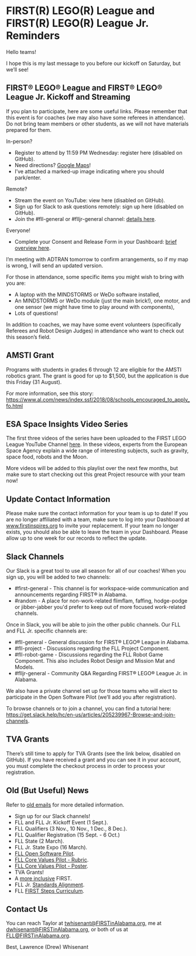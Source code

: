 # FIRST(R) LEGO(R) League and FIRST(R) LEGO(R) League Jr. Reminders

Hello teams!

I hope this is my last message to you before our kickoff on Saturday, but we’ll see!

## FIRST® LEGO® League and FIRST® LEGO® League Jr. Kickoff and Streaming
If you plan to participate, here are some useful links. 
Please remember that this event is for coaches (we may also have some referees in attendance). 
Do not bring team members or other students, as we will not have materials prepared for them.

In-person? 
* Register to attend by 11:59 PM Wednesday: register here (disabled on GitHub).
* Need directions? [Google Maps](https://goo.gl/maps/RbKRVDMrQjt)!
* I’ve attached a marked-up image indicating where you should park/enter.

Remote? 
* Stream the event on YouTube: view here (disabled on GitHub).
* Sign up for Slack to ask questions remotely: sign up here (disabled on GitHub).
* Join the #fll-general or #flljr-general channel: [details here](https://get.slack.help/hc/en-us/articles/205239967-Browse-and-join-channels).

Everyone! 
* Complete your Consent and Release Form in your Dashboard: [brief overview here](https://www.youtube.com/watch?v=relrPJqWaKg).

I’m meeting with ADTRAN tomorrow to confirm arrangements, so if my map is wrong, I will send an updated version.

For those in attendance, some specific items you might wish to bring with you are:
* A laptop with the MINDSTORMS or WeDo software installed,
* An MINDSTORMS or WeDo module (just the main brick!), one motor, and one sensor (we might have time to play around with components),
* Lots of questions!

In addition to coaches, we may have some event volunteers (specifically Referees and Robot Design Judges) in attendance who want to check out this season’s field.

## AMSTI Grant
Programs with students in grades 6 through 12 are eligible for the AMSTI robotics grant. 
The grant is good for up to $1,500, but the application is due this Friday (31 August).

For more information, see this story: https://www.al.com/news/index.ssf/2018/08/schools_encouraged_to_apply_fo.html

## ESA Space Insights Video Series
The first three videos of the series have been uploaded to the FIRST LEGO League YouTube Channel [here](https://www.youtube.com/playlist?list=PLpaPRqT711tiFR7xRbrFgV24NtnQONghH). 
In these videos, experts from the European Space Agency explain a wide range of interesting subjects, such as gravity, space food, robots and the Moon. 

More videos will be added to this playlist over the next few months, but make sure to start checking out this great Project resource with your team now!

## Update Contact Information
Please make sure the contact information for your team is up to date! If you are no longer affiliated with a team, make sure to log into your Dashboard at www.firstinspires.org to invite your replacement. If your team no longer exists, you should also be able to leave the team in your Dashboard. Please allow up to one week for our records to reflect the update.

## Slack Channels
Our Slack is a great tool to use all season for all of our coaches! When you sign up, you will be added to two channels:
* #first-general - This channel is for workspace-wide communication and announcements regarding FIRST® in Alabama.
* #random - A place for non-work-related flimflam, faffing, hodge-podge or jibber-jabber you'd prefer to keep out of more focused work-related channels.

Once in Slack, you will be able to join the other public channels. Our FLL and FLL Jr. specific channels are:
* #fll-general - General discussion for FIRST® LEGO® League in Alabama.
* #fll-project - Discussions regarding the FLL Project Component.
* #fll-robot-game - Discussions regarding the FLL Robot Game Component. This also includes Robot Design and Mission Mat and Models.
* #flljr-general - Community Q&A Regarding FIRST® LEGO® League Jr. in Alabama.

We also have a private channel set up for those teams who will elect to participate in the Open Software Pilot (we’ll add you after registration).

To browse channels or to join a channel, you can find a tutorial here: https://get.slack.help/hc/en-us/articles/205239967-Browse-and-join-channels.

## TVA Grants
There’s still time to apply for TVA Grants (see the link below, disabled on GitHub). If you have received a grant and you can see it in your account, you must complete the checkout process in order to process your registration.

## Old (But Useful) News
Refer to [old emails](https://github.com/drewwhis/alabama-first-lego-league/tree/master/2018_2019/email_blasts) for more detailed information.
* Sign up for our Slack channels!
* FLL and FLL Jr. Kickoff Event (1 Sept.).
* FLL Qualifiers (3 Nov., 10 Nov., 1 Dec., 8 Dec.).
* FLL Qualifier Registration (15 Sept. - 6 Oct.)
* FLL State (2 March).
* FLL Jr. State Expo (16 March).
* [FLL Open Software Pilot](https://github.com/drewwhis/alabama-first-lego-league/blob/main/2018_2019/judging/robot-design/open-software-platform-pilot-robot-game-updates.pdf).
* [FLL Core Values Pilot - Rubric](https://github.com/drewwhis/alabama-first-lego-league/blob/main/2018_2019/judging/core-values/core-values-rubric-2018-pilot.pdf).
* [FLL Core Values Pilot - Poster](https://github.com/drewwhis/alabama-first-lego-league/blob/main/2018_2019/judging/core-values/core-values-poster-2018-pilot.pdf).
* TVA Grants!
* A [more inclusive](https://www.firstinspires.org/about/diversityinclusion?utm_source=partner-blast&utm_medium=flljr&utm_campaign=edi-training-019) FIRST.
* FLL Jr. [Standards Alignment](https://www.firstinspires.org/resource-library/flljr/standard-alignment-map).
* FLL [FIRST Steps Curriculum](http://info.firstinspires.org/fll-first-steps-request).

## Contact Us
You can reach Taylor at twhisenant@FIRSTinAlabama.org, me at dwhisenant@FIRSTinAlabama.org, or both of us at FLL@FIRSTinAlabama.org.

Best,
Lawrence (Drew) Whisenant